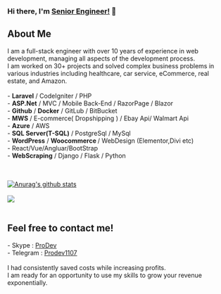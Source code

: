 
### Hi there, I'm [Senior Engineer!](https://github.com/Monte4952/) 👋

<h2>About Me</h2>
<p>I am a full-stack engineer with over 10 years of experience in web development, managing all aspects of the development process.<br>
I am worked on 30+ projects and solved complex business problems in various industries including healthcare, car service, eCommerce, real estate, and Amazon.<br><br>
- <strong>Laravel</strong> / CodeIgniter / PHP<br>
- <strong>ASP.Net</strong> / MVC / Mobile Back-End / RazorPage / Blazor<br>
- <strong>Github</strong> / <strong>Docker</strong> / GitLub / BitBucket<br>
- <strong>MWS</strong> / E-commerce( Dropshipping ) / Ebay Api/ Walmart Api<br>
- <strong>Azure</strong> / AWS<br>
- <strong>SQL Server(T-SQL)</strong> / PostgreSql / MySql<br>
- <strong>WordPress</strong> / <strong>Woocommerce </strong>/ WebDesign (Elementor,Divi etc)<br>
- React/Vue/Angluar/BootStrap<br>  
- <strong>WebScraping</strong> / Django / Flask / Python<br>
  </p><br><br>
<a href="https://github.com/Monte4952?tab=repositories">
<img align="center" src="https://github-readme-stats.vercel.app/api?username=monte4952&show_icons=true&include_all_commits=true&theme=material-palenight" alt="Anurag's github stats" />
</a><br><br>
<a href="https://github.com/Monte4952/">
  <!-- Change the `github-readme-stats.vercel.app` to `github-readme-stats.vercel.app`  -->
<img align="center" src="https://github-readme-stats.vercel.app/api/top-langs/?username=monte4952&layout=compact&theme=material-palenight" />
</a><br><br>

<h2>Feel free to contact me!</h3>
 <p>- Skype : <a target="_blank" href="https://join.skype.com/invite/DPJ543uKD4On">ProDev</a><br>
 - Telegram : <a target="_blank" href="https://t.me/Prodev1107">Prodev1107</a><br><br>
 I had consistently saved costs while increasing profits.<br>
 I am ready for an opportunity to use my skills to grow your revenue exponentially.</p>
